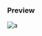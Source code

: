 ### Preview
![a](https://github.com/Eazvy/UILibs/raw/main/ESP/Unnamed/643dc3a584067_maxresdefault.jpg.webp)
